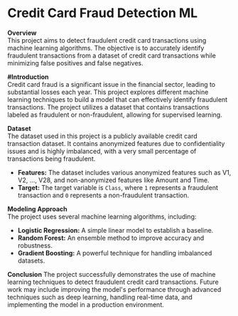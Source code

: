 # Credit Card Fraud Detection ML

**Overview**  
This project aims to detect fraudulent credit card transactions using machine learning algorithms. The objective is to accurately identify fraudulent transactions from a dataset of credit card transactions while minimizing false positives and false negatives.

**#Introduction**  
Credit card fraud is a significant issue in the financial sector, leading to substantial losses each year. This project explores different machine learning techniques to build a model that can effectively identify fraudulent transactions. The project utilizes a dataset that contains transactions labeled as fraudulent or non-fraudulent, allowing for supervised learning.

**Dataset**  
The dataset used in this project is a publicly available credit card transaction dataset. It contains anonymized features due to confidentiality issues and is highly imbalanced, with a very small percentage of transactions being fraudulent.

- **Features:** The dataset includes various anonymized features such as V1, V2, ..., V28, and non-anonymized features like Amount and Time.
- **Target:** The target variable is `Class`, where `1` represents a fraudulent transaction and `0` represents a non-fraudulent transaction.

**Modeling Approach**  
The project uses several machine learning algorithms, including:

- **Logistic Regression:** A simple linear model to establish a baseline.
- **Random Forest:** An ensemble method to improve accuracy and robustness.
- **Gradient Boosting:** A powerful technique for handling imbalanced datasets.

**Conclusion**
The project successfully demonstrates the use of machine learning techniques to detect fraudulent credit card transactions. Future work may include improving the model's performance through advanced techniques such as deep learning, handling real-time data, and implementing the model in a production environment.














